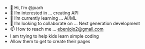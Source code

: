 - 👋 Hi, I’m @joarh
- 👀 I’m interested in ... creating API
- 🌱 I’m currently learning ... AI/ML
- 💞️ I’m looking to collaborate on ... Next generation development
- 📫 How to reach me ... ebenjojo2@gmail.com
- I am trying to help kids learn simple coding 
- Allow them to get to create their pages

<!---
joarh/joarh is a ✨ special ✨ repository because its `README.md` (this file) appears on your GitHub profile.
You can click the Preview link to take a look at your changes.
--->
